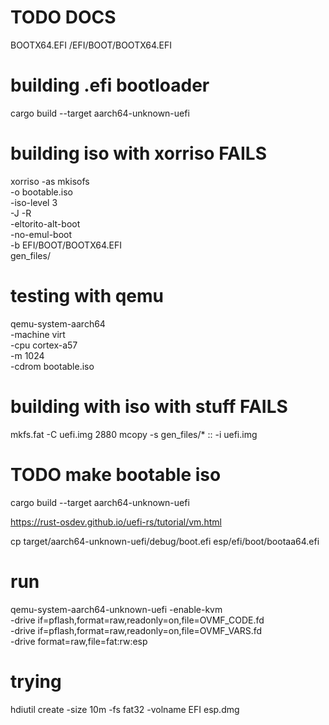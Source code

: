 # TODO DOCS


BOOTX64.EFI
/EFI/BOOT/BOOTX64.EFI

# building .efi bootloader

cargo build --target aarch64-unknown-uefi

# building iso with xorriso FAILS

xorriso -as mkisofs \
    -o bootable.iso \
    -iso-level 3 \
    -J -R \
    -eltorito-alt-boot \
    -no-emul-boot \
    -b EFI/BOOT/BOOTX64.EFI \
    gen_files/


# testing with qemu

qemu-system-aarch64 \
  -machine virt \
  -cpu cortex-a57 \
  -m 1024 \
  -cdrom bootable.iso

# building with iso with stuff FAILS
mkfs.fat -C uefi.img 2880
mcopy -s gen_files/* :: -i uefi.img

# TODO make bootable iso

cargo build --target aarch64-unknown-uefi

https://rust-osdev.github.io/uefi-rs/tutorial/vm.html

cp target/aarch64-unknown-uefi/debug/boot.efi esp/efi/boot/bootaa64.efi

# run

qemu-system-aarch64-unknown-uefi -enable-kvm \
    -drive if=pflash,format=raw,readonly=on,file=OVMF_CODE.fd \
    -drive if=pflash,format=raw,readonly=on,file=OVMF_VARS.fd \
    -drive format=raw,file=fat:rw:esp

# trying

hdiutil create -size 10m -fs fat32 -volname EFI esp.dmg
